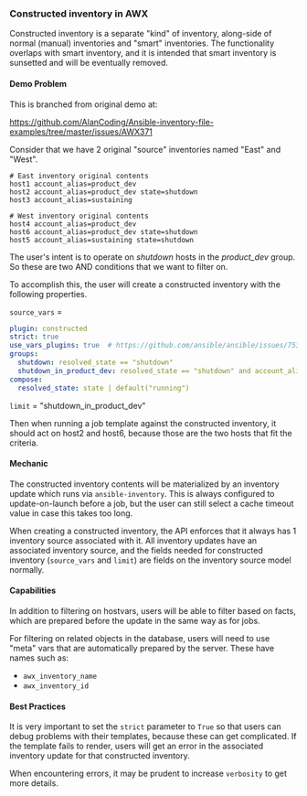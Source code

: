 ### Constructed inventory in AWX

Constructed inventory is a separate "kind" of inventory, along-side of
normal (manual) inventories and "smart" inventories.
The functionality overlaps with smart inventory, and it is intended that
smart inventory is sunsetted and will be eventually removed.

#### Demo Problem

This is branched from original demo at:

https://github.com/AlanCoding/Ansible-inventory-file-examples/tree/master/issues/AWX371

Consider that we have 2 original "source" inventories named "East" and "West".

```
# East inventory original contents
host1 account_alias=product_dev
host2 account_alias=product_dev state=shutdown
host3 account_alias=sustaining
```

```
# West inventory original contents
host4 account_alias=product_dev
host6 account_alias=product_dev state=shutdown
host5 account_alias=sustaining state=shutdown
```

The user's intent is to operate on _shutdown_ hosts in the _product_dev_ group.
So these are two AND conditions that we want to filter on.

To accomplish this, the user will create a constructed inventory with
the following properties.

`source_vars` =

```yaml
plugin: constructed
strict: true
use_vars_plugins: true  # https://github.com/ansible/ansible/issues/75365
groups:
  shutdown: resolved_state == "shutdown"
  shutdown_in_product_dev: resolved_state == "shutdown" and account_alias == "product_dev"
compose:
  resolved_state: state | default("running")
```

`limit` = "shutdown_in_product_dev"

Then when running a job template against the constructed inventory, it should
act on host2 and host6, because those are the two hosts that fit the criteria.

#### Mechanic

The constructed inventory contents will be materialized by an inventory update
which runs via `ansible-inventory`.
This is always configured to update-on-launch before a job,
but the user can still select a cache timeout value in case this takes too long.

When creating a constructed inventory, the API enforces that it always has 1
inventory source associated with it.
All inventory updates have an associated inventory source, and the fields
needed for constructed inventory (`source_vars` and `limit`) are fields
on the inventory source model normally.

#### Capabilities

In addition to filtering on hostvars, users will be able to filter based on
facts, which are prepared before the update in the same way as for jobs.

For filtering on related objects in the database, users will need to use "meta"
vars that are automatically prepared by the server.
These have names such as:
 - `awx_inventory_name`
 - `awx_inventory_id`

#### Best Practices

It is very important to set the `strict` parameter to `True` so that users
can debug problems with their templates, because these can get complicated.
If the template fails to render, users will get an error in the
associated inventory update for that constructed inventory.

When encountering errors, it may be prudent to increase `verbosity` to get
more details.
